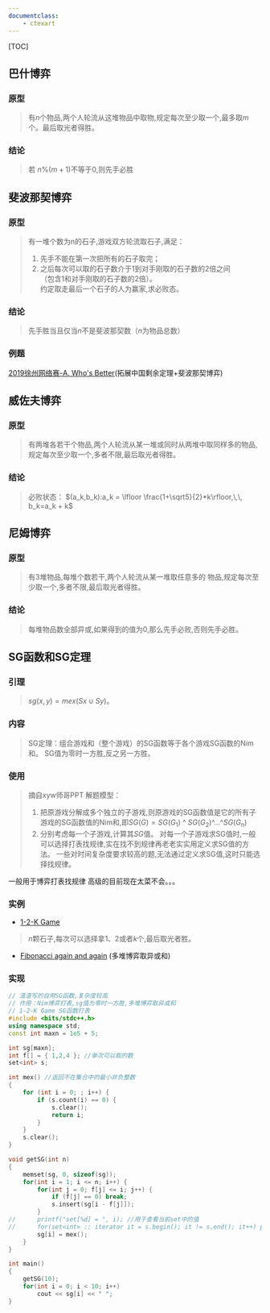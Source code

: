 ```yaml
---
documentclass:
    - ctexart
---
```


[TOC]

## 巴什博弈
### 原型
> 有$n$个物品,两个人轮流从这堆物品中取物,规定每次至少取一个,最多取$m$个。最后取光者得胜。
### 结论
> 若 $n\%(m+1)$不等于0,则先手必胜


## 斐波那契博弈
### 原型
> 有一堆个数为n的石子,游戏双方轮流取石子,满足：
> 1. 先手不能在第一次把所有的石子取完；
> 2. 之后每次可以取的石子数介于1到对手刚取的石子数的2倍之间   
>  （包含1和对手刚取的石子数的2倍）。  
> 约定取走最后一个石子的人为赢家,求必败态。
### 结论
> 先手胜当且仅当$n$不是斐波那契数（$n$为物品总数）
### 例题
[2019徐州网络赛-A. Who's Better](https://nanti.jisuanke.com/t/41383)(拓展中国剩余定理+斐波那契博弈)

## 威佐夫博弈
### 原型
> 有两堆各若干个物品,两个人轮流从某一堆或同时从两堆中取同样多的物品,规定每次至少取一个,多者不限,最后取光者得胜。
### 结论
> 必败状态：
> $(a_k,b_k):a_k = \lfloor \frac{1+\sqrt5}{2}*k\rfloor,\,\, b_k=a_k + k$

## 尼姆博弈
### 原型
> 有3堆物品,每堆个数若干,两个人轮流从某一堆取任意多的
物品,规定每次至少取一个,多者不限,最后取光者得胜。
### 结论
> 每堆物品数全部异或,如果得到的值为0,那么先手必败,否则先手必胜。

## SG函数和SG定理
### 引理
> $sg(x,y)=mex(Sx∪Sy)$。
### 内容
> SG定理：组合游戏和（整个游戏）的SG函数等于各个游戏SG函数的Nim和。
> SG值为零时一方胜,反之另一方胜。

### 使用
> 摘自xyw师哥PPT
> 解题模型：
> 1. 把原游戏分解成多个独立的子游戏,则原游戏的SG函数值是它的所有子游戏的SG函数值的Nim和,即$SG(G)=SG(G_1)$ ^ $SG(G_2)$^...^$SG(G_n)$
> 2. 分别考虑每一个子游戏,计算其$SG$值。
>对每一个子游戏求SG值时,一般可以选择打表找规律,实在找不到规律再老老实实用定义求SG值的方法。
一些对时间复杂度要求较高的题,无法通过定义求SG值,这时只能选择找规律。

一般用于博弈打表找规律
高级的目前现在太菜不会。。。
### 实例
* [1-2-K Game](https://vjudge.net/problem/CodeForces-1194D)

> $n$颗石子,每次可以选择拿$1$、$2$或者$k$个,最后取光者胜。

* [Fibonacci again and again](http://acm.hdu.edu.cn/showproblem.php?pid=1848) (多堆博弈取异或和)
### 实现
```cpp
// 渣渣写的自用SG函数,复杂度较高
// 作用：Nim博弈打表,sg值为零时一方胜,多堆博弈取异或和
// 1-2-K Game SG函数打表
#include <bits/stdc++.h>
using namespace std;
const int maxn = 1e5 + 5;

int sg[maxn];
int f[] = { 1,2,4 }; //单次可以取的数
set<int> s;

int mex() //返回不在集合中的最小非负整数
{
	for (int i = 0; ; i++) {
		if (s.count(i) == 0) {
			s.clear();
			return i;
		}
	}
	s.clear();
}

void getSG(int n)
{
	memset(sg, 0, sizeof(sg));
	for(int i = 1; i <= n; i++) {
		for(int j = 0; f[j] <= i; j++) {
			if (f[j] == 0) break;
			s.insert(sg[i - f[j]]);
		}
//		printf("set[%d] = ", i); //用于查看当前set中的值
//		for(set<int> :: iterator it = s.begin(); it != s.end(); it++) printf("%d ", *it); printf("\n");
		sg[i] = mex();
	}
}

int main()
{
	getSG(10);
	for(int i = 0; i < 10; i++)
		cout << sg[i] << " ";
}
```
